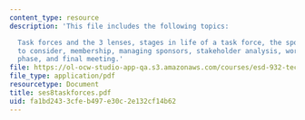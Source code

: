 ```yaml
---
content_type: resource
description: 'This file includes the following topics:

  Task forces and the 3 lenses, stages in life of a task force, the sponsor: issues
  to consider, membership, managing sponsors, stakeholder analysis, work flow, work
  phase, and final meeting.'
file: https://ol-ocw-studio-app-qa.s3.amazonaws.com/courses/esd-932-technology-policy-organizations-spring-2005/fa1bd2433cfeb497e30c2e132cf14b62_ses8taskforces.pdf
file_type: application/pdf
resourcetype: Document
title: ses8taskforces.pdf
uid: fa1bd243-3cfe-b497-e30c-2e132cf14b62
---
```


